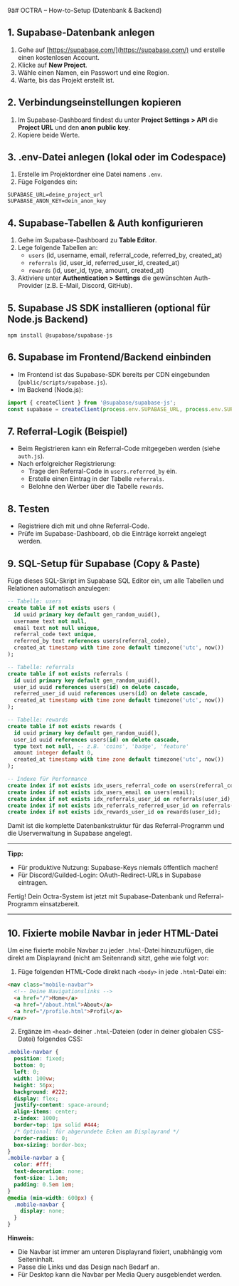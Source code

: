 9ä# OCTRA – How-to-Setup (Datenbank & Backend)

## 1. Supabase-Datenbank anlegen

1. Gehe auf [https://supabase.com/](https://supabase.com/) und erstelle einen kostenlosen Account.
2. Klicke auf **New Project**.
3. Wähle einen Namen, ein Passwort und eine Region.
4. Warte, bis das Projekt erstellt ist.

## 2. Verbindungseinstellungen kopieren

1. Im Supabase-Dashboard findest du unter **Project Settings > API** die **Project URL** und den **anon public key**.
2. Kopiere beide Werte.

## 3. .env-Datei anlegen (lokal oder im Codespace)

1. Erstelle im Projektordner eine Datei namens `.env`.
2. Füge Folgendes ein:

```
SUPABASE_URL=deine_project_url
SUPABASE_ANON_KEY=dein_anon_key
```

## 4. Supabase-Tabellen & Auth konfigurieren

1. Gehe im Supabase-Dashboard zu **Table Editor**.
2. Lege folgende Tabellen an:
   - `users` (id, username, email, referral_code, referred_by, created_at)
   - `referrals` (id, user_id, referred_user_id, created_at)
   - `rewards` (id, user_id, type, amount, created_at)
3. Aktiviere unter **Authentication > Settings** die gewünschten Auth-Provider (z.B. E-Mail, Discord, GitHub).

## 5. Supabase JS SDK installieren (optional für Node.js Backend)

```
npm install @supabase/supabase-js
```

## 6. Supabase im Frontend/Backend einbinden

- Im Frontend ist das Supabase-SDK bereits per CDN eingebunden (`public/scripts/supabase.js`).
- Im Backend (Node.js):

```js
import { createClient } from '@supabase/supabase-js';
const supabase = createClient(process.env.SUPABASE_URL, process.env.SUPABASE_ANON_KEY);
```

## 7. Referral-Logik (Beispiel)

- Beim Registrieren kann ein Referral-Code mitgegeben werden (siehe `auth.js`).
- Nach erfolgreicher Registrierung:
  - Trage den Referral-Code in `users.referred_by` ein.
  - Erstelle einen Eintrag in der Tabelle `referrals`.
  - Belohne den Werber über die Tabelle `rewards`.

## 8. Testen

- Registriere dich mit und ohne Referral-Code.
- Prüfe im Supabase-Dashboard, ob die Einträge korrekt angelegt werden.

## 9. SQL-Setup für Supabase (Copy & Paste)

Füge dieses SQL-Skript im Supabase SQL Editor ein, um alle Tabellen und Relationen automatisch anzulegen:

```sql
-- Tabelle: users
create table if not exists users (
  id uuid primary key default gen_random_uuid(),
  username text not null,
  email text not null unique,
  referral_code text unique,
  referred_by text references users(referral_code),
  created_at timestamp with time zone default timezone('utc', now())
);

-- Tabelle: referrals
create table if not exists referrals (
  id uuid primary key default gen_random_uuid(),
  user_id uuid references users(id) on delete cascade,
  referred_user_id uuid references users(id) on delete cascade,
  created_at timestamp with time zone default timezone('utc', now())
);

-- Tabelle: rewards
create table if not exists rewards (
  id uuid primary key default gen_random_uuid(),
  user_id uuid references users(id) on delete cascade,
  type text not null, -- z.B. 'coins', 'badge', 'feature'
  amount integer default 0,
  created_at timestamp with time zone default timezone('utc', now())
);

-- Indexe für Performance
create index if not exists idx_users_referral_code on users(referral_code);
create index if not exists idx_users_email on users(email);
create index if not exists idx_referrals_user_id on referrals(user_id);
create index if not exists idx_referrals_referred_user_id on referrals(referred_user_id);
create index if not exists idx_rewards_user_id on rewards(user_id);
```

Damit ist die komplette Datenbankstruktur für das Referral-Programm und die Userverwaltung in Supabase angelegt.

---

**Tipp:**
- Für produktive Nutzung: Supabase-Keys niemals öffentlich machen!
- Für Discord/Guilded-Login: OAuth-Redirect-URLs in Supabase eintragen.

Fertig! Dein Octra-System ist jetzt mit Supabase-Datenbank und Referral-Programm einsatzbereit.

---

## 10. Fixierte mobile Navbar in jeder HTML-Datei

Um eine fixierte mobile Navbar zu jeder `.html`-Datei hinzuzufügen, die direkt am Displayrand (nicht am Seitenrand) sitzt, gehe wie folgt vor:

1. Füge folgenden HTML-Code direkt nach `<body>` in jede `.html`-Datei ein:

```html
<nav class="mobile-navbar">
  <!-- Deine Navigationslinks -->
  <a href="/">Home</a>
  <a href="/about.html">About</a>
  <a href="/profile.html">Profil</a>
</nav>
```

2. Ergänze im `<head>` deiner `.html`-Dateien (oder in deiner globalen CSS-Datei) folgendes CSS:

```css
.mobile-navbar {
  position: fixed;
  bottom: 0;
  left: 0;
  width: 100vw;
  height: 56px;
  background: #222;
  display: flex;
  justify-content: space-around;
  align-items: center;
  z-index: 1000;
  border-top: 1px solid #444;
  /* Optional: für abgerundete Ecken am Displayrand */
  border-radius: 0;
  box-sizing: border-box;
}
.mobile-navbar a {
  color: #fff;
  text-decoration: none;
  font-size: 1.1em;
  padding: 0.5em 1em;
}
@media (min-width: 600px) {
  .mobile-navbar {
    display: none;
  }
}
```

**Hinweis:**  
- Die Navbar ist immer am unteren Displayrand fixiert, unabhängig vom Seiteninhalt.
- Passe die Links und das Design nach Bedarf an.
- Für Desktop kann die Navbar per Media Query ausgeblendet werden.

